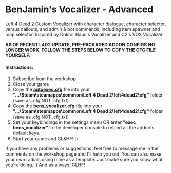 # BenJamin's Vocalizer - Advanced
Left 4 Dead 2 Custom Vocalizer with character dialogue,  character selector, versus callouts, and admin & bot commands, including item spawner and map selector. Inspired by Doktor Haus's Vocalizer and C2's VOX Vocalizer.

**AS OF RECENT L4D2 UPDATE, PRE-PACKAGED ADDON CONFIGS NO LONGER WORK. FOLLOW THE STEPS BELOW TO COPY THE CFG FILE YOURSELF.**

#### Instructions:
1. Subscribe from the workshop
2. Close your game
3. Copy the [**autoexec.cfg**](https://raw.githubusercontent.com/notazed/BenJamins-Vocalizer/Advanced/BenJamin's%20Vocalizer%20-%20Advanced/cfg/autoexec.cfg) file into your **"...\Steam\steamapps\common\Left 4 Dead 2\left4dead2\cfg"** folder (save as .cfg NOT .cfg.txt)
4. Copy the [**bens_vocalizer.cfg**](https://raw.githubusercontent.com/notazed/BenJamins-Vocalizer/Advanced/BenJamin's%20Vocalizer%20-%20Advanced/cfg/bens_vocalizer.cfg) file into your **"...\Steam\steamapps\common\Left 4 Dead 2\left4dead2\cfg"** folder (save as .cfg NOT .cfg.txt)
5. Set your keybindings in the settings menu OR enter **"exec bens_vocalizer"** in the developer console to rebind all the addon's default keys.
6. Start your game and GL&HF! ;)

If you have any problems or suggestions, feel free to message me in the comments on the workshop page and I'll help you out. You can also make your own radials using mine as a template. Just make sure you know what you're doing. ;) And as always, GLHF!
